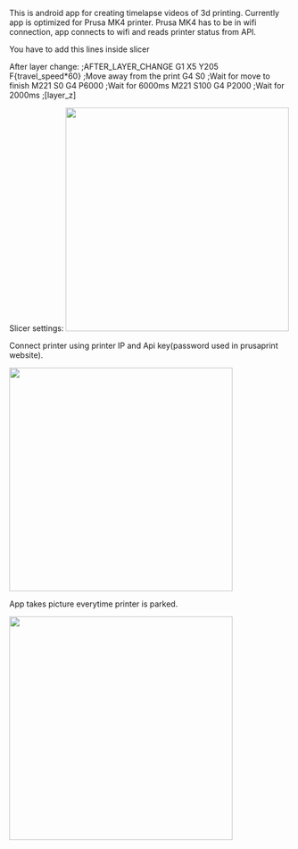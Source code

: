 This is android app for creating timelapse videos of 3d printing.
Currently app is optimized for Prusa MK4 printer.
Prusa MK4 has to be in wifi connection, app connects to wifi and reads printer status from API.

You have to add this lines inside slicer 

After layer change:
;AFTER_LAYER_CHANGE
G1 X5 Y205 F{travel_speed*60} ;Move away from the print
G4 S0 ;Wait for move to finish
M221 S0
G4 P6000 ;Wait for 6000ms
M221 S100
G4 P2000 ;Wait for 2000ms
;[layer_z]

Slicer settings:
<img src="https://github.com/UpdateNinja/3D_Printing_Timelapse_Camera_Android/assets/142933009/c275ce09-1ce0-4467-99be-85695762d917" width ="400">

Connect printer using printer IP and Api key(password used in prusaprint website).

<img src="https://github.com/UpdateNinja/3D_Printing_Timelapse_Camera_Android/assets/142933009/c3ca8159-ffda-4a51-ba9c-99c067a3ab23" width="400">

App takes picture everytime printer is parked.

<img src="https://github.com/UpdateNinja/3D_Printing_Timelapse_Camera_Android/assets/142933009/3dbaaa3a-991c-46e5-8647-27332585a1a6" width="400">
